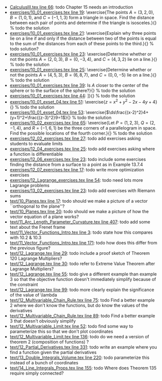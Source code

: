 * [CalculusIII.tex line 66](../CalculusIII.tex#L66): todo Chapter 15 needs an introduction
* [exercises/10_01_exercises.tex line 19](../exercises/10_01_exercises.tex#L19): \exercise{The points $A = (3, 2, 0)$, $B = (1, 0, 1)$, and $C = (-1, 1, 3)$ form a triangle in space.  Find the distance between each pair of points and determine if the triangle is isosceles.}{} % todo the solution
* [exercises/10_01_exercises.tex line 21](../exercises/10_01_exercises.tex#L21): \exercise{Explain why three points lie on a line if and only if the distance between two of the points is equal to the sum of the distances from each of these points to the third.}{} % todo solution?
* [exercises/10_01_exercises.tex line 23](../exercises/10_01_exercises.tex#L23): \exercise{Determine whether or not the points $A = (2, 0, 3)$, $B = (0, -3, 4)$, and $C = (4, 3, 2)$ lie on a line.}{} % todo the solution
* [exercises/10_01_exercises.tex line 25](../exercises/10_01_exercises.tex#L25): \exercise{Determine whether or not the points $A = (4, 5, 3)$, $B = (6, 8, 7)$, and $C = (0, 0, -5)$ lie on a line.}{} % todo the solution
* [exercises/10_01_exercises.tex line 39](../exercises/10_01_exercises.tex#L39): Is $A$ closer to the center of the sphere or to the surface of the sphere?}{} % todo the solution
* [exercises/10_01_exercises.tex line 44](../exercises/10_01_exercises.tex#L44): \]}{} % todo the solution
* [exercises/10_01_exset_04.tex line 51](../exercises/10_01_exset_04.tex#L51): \exercise{$z=x^2+y^2-2x-4y+4$}{} % todo the solution
* [exercises/10_01_exset_04.tex line 53](../exercises/10_01_exset_04.tex#L53): \exercise{$\ds\frac{(x-2)^2}4+(y+1)^2+\frac{(z-3)^2}9=1$}{} % todo the solution
* [exercises/10_02_exercises.tex line 65](../exercises/10_02_exercises.tex#L65): \exercise{Let $P = (1, 2, 3)$, $Q = (2, -1, 4)$, and $R = (-1, 6, 1)$ be the three corners of a parallelogram in space.  Find the possible locations of the fourth corner.}{} % todo the solution
* [exercises/12_02_exercises.tex line 27](../exercises/12_02_exercises.tex#L27): todo add exercises asking students to evaluate limits
* [exercises/12_04_exercises.tex line 25](../exercises/12_04_exercises.tex#L25): todo add exercises asking where a function is differentiable
* [exercises/12_06_exercises.tex line 23](../exercises/12_06_exercises.tex#L23): todo include some exercises finding the distance from a surface to a point as in Example 13.7.4
* [exercises/12_07_exercises.tex line 17](../exercises/12_07_exercises.tex#L17): todo write more optimization exercises
* [exercises/12_Lagrange_exercises.tex line 54](../exercises/12_Lagrange_exercises.tex#L54): todo need lots more Lagrange problems
* [exercises/13_02_exercises.tex line 23](../exercises/13_02_exercises.tex#L23): todo add exercises with Riemann sums
* [text/10_Planes.tex line 17](../text/10_Planes.tex#L17): todo should we make a picture of a vector ``orthogonal to the plane''?
* [text/10_Planes.tex line 20](../text/10_Planes.tex#L20): todo should we make a picture of how the vector equation of a plane works?
* [text/11_Arc_Length_Parameter_Curvature.tex line 407](../text/11_Arc_Length_Parameter_Curvature.tex#L407): todo add some text about the Frenet frame
* [text/11_Vector_Functions_Intro.tex line 3](../text/11_Vector_Functions_Intro.tex#L3): todo state how this compares with 10.2 & 10.3
* [text/11_Vector_Functions_Intro.tex line 171](../text/11_Vector_Functions_Intro.tex#L171): todo how does this differ from the previous figure?
* [text/12_Lagrange.tex line 29](../text/12_Lagrange.tex#L29): todo include a proof sketch of Theorem 120 Lagrange Multipliers?
* [text/12_Lagrange.tex line 30](../text/12_Lagrange.tex#L30): todo refer to Extreme Value Theorem after Lagrange Multipliers?
* [text/12_Lagrange.tex line 55](../text/12_Lagrange.tex#L55): todo give a different example than example 3 so that the objective function doesn't immediately simplify because of the constraint
* [text/12_Lagrange.tex line 99](../text/12_Lagrange.tex#L99): todo more clearly explain the significance of the value of \lambda
* [text/12_Multivariable_Chain_Rule.tex line 75](../text/12_Multivariable_Chain_Rule.tex#L75): todo Find a better example 2 where we don't know the functions, but do know the values of the derivatives
* [text/12_Multivariable_Chain_Rule.tex line 89](../text/12_Multivariable_Chain_Rule.tex#L89): todo Find a better example 3 that doesn't obviously simplify
* [text/12_Multivariable_Limit.tex line 52](../text/12_Multivariable_Limit.tex#L52): todo find some way to parameterize this so that we don't plot coordinates
* [text/12_Multivariable_Limit.tex line 136](../text/12_Multivariable_Limit.tex#L136): todo do we need a version of theorem 2 (composition of functions) ?
* [text/12_Partial_Derivatives.tex line 331](../text/12_Partial_Derivatives.tex#L331): todo write an example where you find a function given the partial derivatives
* [text/13_Double_Integrals_Volume.tex line 220](../text/13_Double_Integrals_Volume.tex#L220): todo parameterize this instead of a bunch of coordinates
* [text/14_Line_Integrals_Props.tex line 155](../text/14_Line_Integrals_Props.tex#L155): todo Where does Theorem 135 require simply connected?
